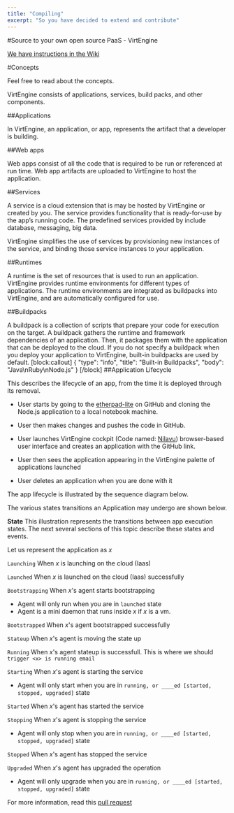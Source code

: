 ```yaml
---
title: "Compiling"
excerpt: "So you have decided to extend and contribute"
---
```

#Source to your own open source PaaS - VirtEngine

[We have instructions in the Wiki](https://github.comvirtenginesys/VirtEngine/wiki)

#Concepts

Feel free to read about the concepts. 

VirtEngine consists of applications, services, build packs, and other components.

##Applications

In VirtEngine, an application, or app, represents the artifact that a developer is building.

##Web apps

Web apps consist of all the code that is required to be run or referenced at run time. Web app artifacts are uploaded to  VirtEngine to host the application. 

##Services

A service is a cloud extension that is may be hosted by  VirtEngine  or created by you. The service provides functionality that is ready-for-use by the app’s running code. The predefined services provided by  include database, messaging, big data.

VirtEngine simplifies the use of services by provisioning new instances of the service, and binding those service instances to your application. 

##Runtimes

A runtime is the set of resources that is used to run an application. VirtEngine provides runtime environments for different types of applications. The runtime environments are integrated as buildpacks into VirtEngine, and are automatically configured for use.

##Buildpacks

A buildpack is a collection of scripts that prepare your code for execution on the target. A buildpack gathers the runtime and framework dependencies of an application. Then, it packages them with the application that can be deployed to the cloud.
If you do not specify a buildpack when you deploy your application to VirtEngine, built-in buildpacks are used by default.
[block:callout]
{
  "type": "info",
  "title": "Built-in Buildpacks",
  "body": "Java\nRuby\nNode.js"
}
[/block]
##Application Lifecycle

This describes the lifecycle of an app, from the time it is deployed through its removal. 

* User starts by going to the [etherpad-lite](https://github.com/VirtEngineapps/etherpad-lite) on GitHub and cloning the Node.js application to a local notebook machine.

* User then makes changes and pushes the code in GitHub.

* User launches VirtEngine cockpit (Code named: [Nilavu](https://github.com/VirtEngineapps/nilavu.git)) browser-based user interface and creates an application with the GitHub link.

* User then sees the application appearing in the VirtEngine  palette of applications launched

* User deletes an application when you are done with it

The app lifecycle is illustrated by the sequence diagram below.

The various states transitions an Application may undergo are shown below.

**State**
This illustration represents the transitions between app execution states. The next several sections of this topic describe these states and events.

Let us represent the application as *x*

`Launching`
When *x* is launching on the cloud (Iaas)

`Launched`
When *x* is launched on the cloud (Iaas) successfully

`Bootstrapping`
When *x*'s agent starts bootstrapping
- Agent will only run when you are in `launched` state
- Agent is a mini daemon that runs inside *x* if *x* is a vm. 

`Bootstrapped`
When *x*'s agent bootstrapped successfully

`Stateup`
When *x*'s agent is moving the state up

`Running`
When *x*'s agent stateup is successfull. This is where we should `trigger <x> is running email`

`Starting`
When *x*'s agent is starting the service
- Agent will only start when you are in `running, or ____ed [started, stopped, upgraded]` state

`Started`
When *x*'s agent has started the service

`Stopping`
When *x*'s agent is stopping the service
- Agent will only stop when you are in `running, or ____ed [started, stopped, upgraded]` state

`Stopped`
When *x*'s agent has stopped the service

`Upgraded`
When *x*'s agent has upgraded the operation
- Agent will only upgrade when you are in `running, or ____ed [started, stopped, upgraded]` state

For more information, read this [pull request](https://github.comvirtenginesys/gulp/pull/104)